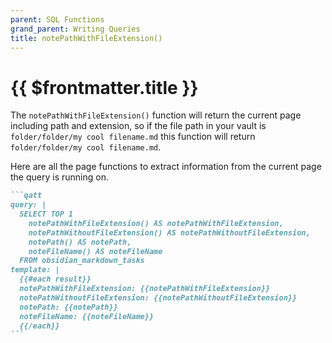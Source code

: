 ```yaml
---
parent: SQL Functions
grand_parent: Writing Queries
title: notePathWithFileExtension()
---
```

# {{ $frontmatter.title }}

The `notePathWithFileExtension()` function will return the current page including path and extension, so if the file path in your vault is `folder/folder/my cool filename.md` this function will return `folder/folder/my cool filename.md`.

Here are all the page functions to extract information from the current page the query is running on.

````markdown
```qatt
query: |
  SELECT TOP 1 
    notePathWithFileExtension() AS notePathWithFileExtension,
    notePathWithoutFileExtension() AS notePathWithoutFileExtension,
    notePath() AS notePath,
    noteFileName() AS noteFileName
  FROM obsidian_markdown_tasks
template: |
  {{#each result}}
  notePathWithFileExtension: {{notePathWithFileExtension}}
  notePathWithoutFileExtension: {{notePathWithoutFileExtension}}
  notePath: {{notePath}}
  noteFileName: {{noteFileName}}  
  {{/each}}
```
````
